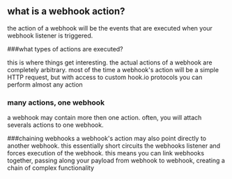 ## what is a webhook action?
the action of a webhook will be the events that are executed when your webhook listener is triggered. 


###what types of actions are executed?

this is where things get interesting. the actual actions of a webhook are completely arbitrary. most of the time a webhook's action will be a simple HTTP request, but with access to custom hook.io protocols you can perform almost any action


### many actions, one webhook
a webhook may contain more then one action. often, you will attach severals actions to one webhook.

###chaining webhooks
a webhook's action may also point directly to another webhook. this essentially short circuits the webhooks listener and forces execution of the webhook. this means you can link webhooks together, passing along your payload from webhook to webhook, creating a chain of complex functionality
